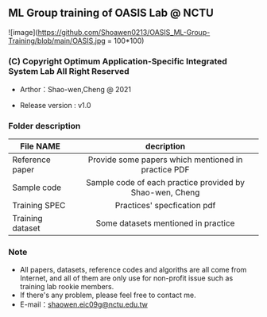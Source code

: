 ## ML Group training of OASIS Lab @ NCTU
![image](https://github.com/Shoawen0213/OASIS_ML-Group-Training/blob/main/OASIS.jpg = 100*100)
### (C) Copyright Optimum Application-Specific Integrated System Lab All Right Reserved

- Arthor：Shao-wen,Cheng @ 2021

- Release version : v1.0

### Folder description

| File NAME                                 | decription                  |
| ------------------------------------------|:---------------------------:|
| Reference paper                           | Provide some papers which mentioned in practice PDF   |
| Sample code                               | Sample code of each practice provided by Shao-wen, Cheng            |
| Training SPEC                             | Practices' specfication pdf            |
| Training dataset                          | Some datasets mentioned in practice            |


### Note
- All papers, datasets, reference codes and algoriths are all come from Internet, and all of them are only use for non-profit issue such as training lab rookie members.
- If there's any problem, please feel free to contact me.
- E-mail：shaowen.eic09g@nctu.edu.tw
